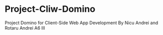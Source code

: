 # Project-Cliw-Domino

Project Domino for Client-Side Web App Development
By Nicu Andrei and Rotaru Andrei A6 III
